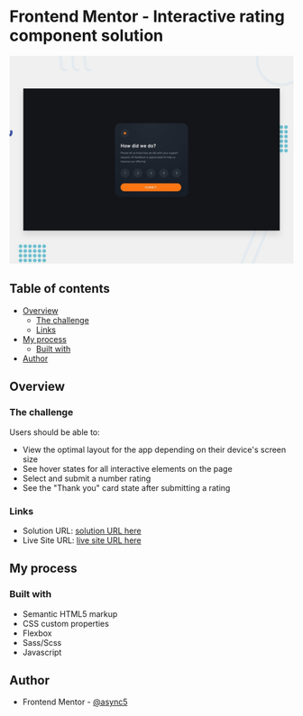 # Frontend Mentor - Interactive rating component solution

![Design](./design/desktop-preview.jpg)

## Table of contents

- [Overview](#overview)
  - [The challenge](#the-challenge)
  - [Links](#links)
- [My process](#my-process)
  - [Built with](#built-with)
- [Author](#author)

## Overview

### The challenge

Users should be able to:

- View the optimal layout for the app depending on their device's screen size
- See hover states for all interactive elements on the page
- Select and submit a number rating
- See the "Thank you" card state after submitting a rating

### Links

- Solution URL: [solution URL here](https://www.frontendmentor.io/solutions/interactive-rating-component-solution-BJIh0vPV5)
- Live Site URL: [live site URL here](https://joyful-frangollo-1eb2fb.netlify.app/)

## My process

### Built with

- Semantic HTML5 markup
- CSS custom properties
- Flexbox
- Sass/Scss
- Javascript

## Author

<!-- - Website - [Add your name here](https://www.your-site.com) -->

- Frontend Mentor - [@async5](https://www.frontendmentor.io/profile/yourusername)
